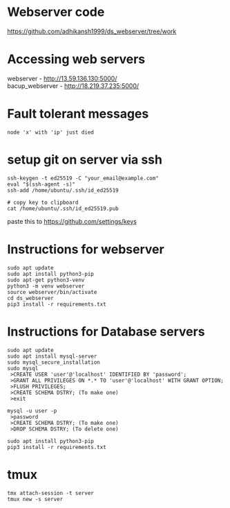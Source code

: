 
# Webserver code
https://github.com/adhikansh1999/ds_webserver/tree/work

# Accessing web servers
webserver - http://13.59.136.130:5000/<br />
bacup_webserver - http://18.219.37.235:5000/


# Fault tolerant messages
```
node 'x' with 'ip' just died
```

# setup git on server via ssh
```
ssh-keygen -t ed25519 -C "your_email@example.com"
eval "$(ssh-agent -s)"
ssh-add /home/ubuntu/.ssh/id_ed25519

# copy key to clipboard
cat /home/ubuntu/.ssh/id_ed25519.pub
```
paste this to https://github.com/settings/keys

# Instructions for webserver
```
sudo apt update
sudo apt install python3-pip
sudo apt-get python3-venv
python3 -m venv webserver
source webserver/bin/activate
cd ds_webserver
pip3 install -r requirements.txt

```
# Instructions for Database servers
```
sudo apt update
sudo apt install mysql-server
sudo mysql_secure_installation
sudo mysql
 >CREATE USER 'user'@'localhost' IDENTIFIED BY 'password';
 >GRANT ALL PRIVILEGES ON *.* TO 'user'@'localhost' WITH GRANT OPTION;
 >FLUSH PRIVILEGES;
 >CREATE SCHEMA DSTRY; (To make one)
 >exit

mysql -u user -p
 >password
 >CREATE SCHEMA DSTRY; (To make one)
 >DROP SCHEMA DSTRY; (To delete one)

sudo apt install python3-pip
pip3 install -r requirements.txt
```
# tmux
```
tmx attach-session -t server
tmux new -s server

```
